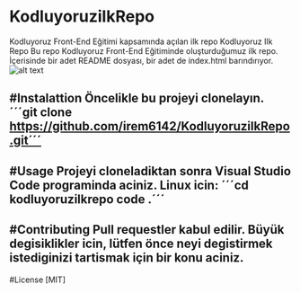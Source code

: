 # KodluyoruzilkRepo
Kodluyoruz Front-End Eğitimi kapsamında açılan ilk repo
Kodluyoruz Ilk Repo
Bu repo Kodluyoruz Front-End Eğitiminde oluşturduğumuz ilk repo. İçerisinde bir adet README dosyası, bir adet de index.html barındırıyor.
![alt text](https://miro.medium.com/max/2400/2*TZeK0kyHTRHVv3gUi8BtQg.png)


#Instalattion
Öncelikle bu projeyi clonelayın.
´´´git clone https://github.com/irem6142/KodluyoruzilkRepo.git´´´
-----------------------------------------------------------------
#Usage
Projeyi cloneladiktan sonra Visual Studio Code programinda aciniz.
Linux icin:
´´´cd kodluyoruzilkrepo code .´´´
-------------------------------------------------------------------
#Contributing
Pull requestler kabul edilir. Büyük degisiklikler icin, lütfen önce neyi degistirmek istediginizi tartismak için bir konu aciniz.
--------------------------------------------------------------------------------
#License
[MIT]
